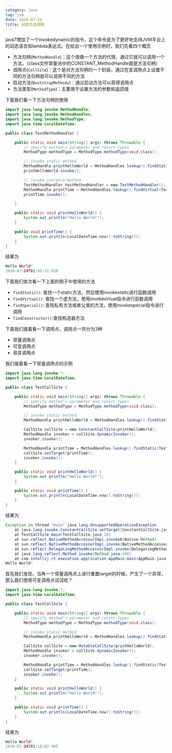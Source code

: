 ```yaml
---
category: Java
tag: jvm
date: 2016-07-24
title: 动态方法调用
---
```

java7增加了一个invokedynamic的指令，这个命令是为了更好地支持JVM平台上的动态语言和lambda表达式。在给出一个使用示例时，我们先看四个概念
* 方法句柄(`MethodHandle`)：这个很像一个方法的代理，通过它就可以调用一个方法。（class文件常量池中的CONSTANT_MethodHandle就是方法句柄）
* 调用点(`CallSite`)：这个是对方法句柄的一个封装，通过在变调用点上设置不同的方法句柄就可以调用不同的方法
* 启动方法(`BootstrapMethods`)：通过启动方法可以获得调用点
* 方法类型(`MethodType`)：主要用于设置方法的参数和返回值

下面我们看一下方法句柄的使用
```java
import java.lang.invoke.MethodHandle;
import java.lang.invoke.MethodHandles;
import java.lang.invoke.MethodType;
import java.time.LocalDateTime;

public class TestMethodHandler {

    public static void main(String[] args) throws Throwable {
        // specify method's parameter and return types
        MethodType methodType = MethodType.methodType(void.class);

        // invoke static method
        MethodHandle printHelloWorld = MethodHandles.lookup().findStatic(TestMethodHandler.class, "printHelloWorld", methodType);
        printHelloWorld.invoke();

        // invoke instance method
        TestMethodHandler testMethodHandler = new TestMethodHandler();
        MethodHandle printTime = MethodHandles.lookup().findVirtual(TestMethodHandler.class, "printTime", methodType).bindTo(testMethodHandler);
        printTime.invoke();

    }

    public static void printHelloWorld() {
        System.out.println("Hello World!");
    }

    public void printTime() {
        System.out.println(LocalDateTime.now().toString());
    }
}
```
结果为
```java
Hello World!
2016-07-24T01:05:31.010
```
下面我们依次看一下上面的例子中使用的方法
* `findStatic()`: 查找一个static方法，然后使用invokestatic进行函数调用 
* `findVirtual()`: 查找一个虚方法，使用invokevirtual指令进行函数调用
* `findSpecial()`: 查找私有方法或者父类的方法，使用invokespecial指令进行调用 
* `findConstructor()`:查找构造器方法 
 
下面我们接着看一下调用点，调用点一共分为3种
* 常量调用点
* 可变调用点
* 易变调用点

我们接着看一下常量调用点的示例
```java
import java.lang.invoke.*;
import java.time.LocalDateTime;

public class TestCallSite {

    public static void main(String[] args) throws Throwable {
        // specify method's parameter and return types
        MethodType methodType = MethodType.methodType(void.class);

        // invoke static method
        MethodHandle printHelloWorld = MethodHandles.lookup().findStatic(TestCallSite.class, "printHelloWorld", methodType);

        CallSite callSite = new ConstantCallSite(printHelloWorld);
        MethodHandle invoker = callSite.dynamicInvoker();
        invoker.invoke();

        MethodHandle printTime = MethodHandles.lookup().findStatic(TestCallSite.class, "printTime", methodType);
        callSite.setTarget(printTime);
        invoker.invoke();
    }

    public static void printHelloWorld() {
        System.out.println("Hello World!");
    }

    public static void printTime() {
        System.out.println(LocalDateTime.now().toString());
    }
}
```
结果为
```java
Exception in thread "main" java.lang.UnsupportedOperationException
    at java.lang.invoke.ConstantCallSite.setTarget(ConstantCallSite.java:106)
    at TestCallSite.main(TestCallSite.java:18)
    at sun.reflect.NativeMethodAccessorImpl.invoke0(Native Method)
    at sun.reflect.NativeMethodAccessorImpl.invoke(NativeMethodAccessorImpl.java:62)
    at sun.reflect.DelegatingMethodAccessorImpl.invoke(DelegatingMethodAccessorImpl.java:43)
    at java.lang.reflect.Method.invoke(Method.java:498)
    at com.intellij.rt.execution.application.AppMain.main(AppMain.java:147)
Hello World!
```
首先我们发现，当再一个常量调用点上进行重置target的时候，产生了一个异常，那么我们使用可变调用点试试呢？

```java
import java.lang.invoke.*;
import java.time.LocalDateTime;

public class TestCallSite {

    public static void main(String[] args) throws Throwable {
        // specify method's parameter and return types
        MethodType methodType = MethodType.methodType(void.class);

        // invoke static method
        MethodHandle printHelloWorld = MethodHandles.lookup().findStatic(TestCallSite.class, "printHelloWorld", methodType);

        CallSite callSite = new MutableCallSite(printHelloWorld);
        MethodHandle invoker = callSite.dynamicInvoker();
        invoker.invoke();

        MethodHandle printTime = MethodHandles.lookup().findStatic(TestCallSite.class, "printTime", methodType);
        callSite.setTarget(printTime);
        invoker.invoke();
    }

    public static void printHelloWorld() {
        System.out.println("Hello World!");
    }

    public static void printTime() {
        System.out.println(LocalDateTime.now().toString());
    }
}
```
结果为
```java
Hello World!
2016-07-24T01:18:02.905
```
